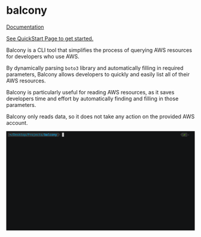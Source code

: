 # balcony

[Documentation](https://oguzhan-yilmaz.github.io/balcony/)



[See QuickStart Page to get started.](quickstart.md)


Balcony is a CLI tool that simplifies the process of querying AWS resources for developers who use AWS. 

By dynamically parsing `boto3` library and automatically filling in required parameters, Balcony allows developers to quickly and easily list all of their AWS resources. 


Balcony is particularly useful for reading AWS resources, as it saves developers time and effort by automatically finding and filling in those parameters. 

Balcony only reads data, so it does not take any action on the provided AWS account. 

![Alt Text](visuals/help.gif)
